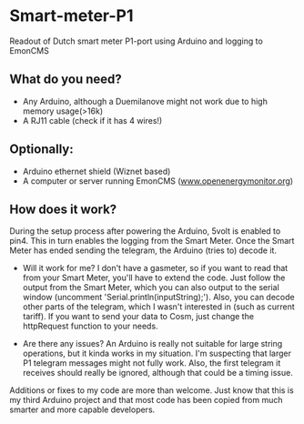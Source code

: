 Smart-meter-P1
==============

Readout of Dutch smart meter P1-port using Arduino and logging to EmonCMS

What do you need?
-----------------

* Any Arduino, although a Duemilanove might not work due to high memory usage(>16k)
* A RJ11 cable (check if it has 4 wires!)

Optionally:
-----------

* Arduino ethernet shield (Wiznet based)
* A computer or server running EmonCMS (www.openenergymonitor.org)

How does it work?
-----------------

During the setup process after powering the Arduino, 5volt is enabled to pin4. This in turn enables the logging from the Smart Meter. Once the Smart Meter has ended sending the telegram, the Arduino (tries to) decode it.

* Will it work for me?
I don't have a gasmeter, so if you want to read that from your Smart Meter, you'll have to extend the code. Just follow the output from the Smart Meter, which you can also output to the serial window (uncomment 'Serial.println(inputString);'). Also, you can decode other parts of the telegram, which I wasn't interested in (such as current tariff). If you want to send your data to Cosm, just change the httpRequest function to your needs.

* Are there any issues?
An Arduino is really not suitable for large string operations, but it kinda works in my situation. I'm suspecting that larger P1 telegram messages might not fully work. Also, the first telegram it receives should really be ignored, although that could be a timing issue.

Additions or fixes to my code are more than welcome. Just know that this is my third Arduino project and that most code has been copied from much smarter and more capable developers.